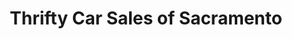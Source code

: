 ---
title: "Thrifty Car Sales of Sacramento"
url: /sacramento/thrifty-car-sales-of-sacramento/
shop: car
---